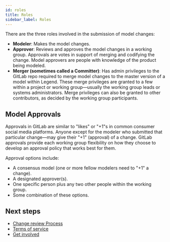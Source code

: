 ```yaml
---
id: roles
title: Roles
sidebar_label: Roles
---
```


There are the three roles involved in the submission of model changes:

- **Modeler**: Makes the model changes.
- **Approver**: Reviews and approves the model changes in a working group. Approvals are votes in support of merging and codifying the change. Model approvers are people with knowledge of the product being modeled.
- **Merger (sometimes called a Committer)**: Has admin privileges to the GitLab repo required to merge model changes to the master version of a model within Legend. These merge privileges are granted to a few within a project or working group—usually the working group leads or systems administrators. Merge privileges can also be granted to other contributors, as decided by the working group participants.

## Model Approvals

Approvals in GitLab are similar to "likes" or "+1"s in common consumer social media platforms. Anyone except for the modeler who submitted that particular change—may give their "+1" (approval) of a change. GitLab approvals provide each working group flexibility on how they choose to develop an approval policy that works best for them.

Approval options include:

- A consensus model (one or more fellow modelers need to "+1" a change).
- A designated approver(s).
- One specific person plus any two other people within the working group.
- Some combination of these options.

## Next steps

- [Change review Process](review-process.md)
- [Terms of service](terms-of-service.md)
- [Get involved](get-involved.md)
